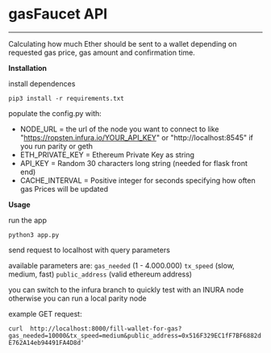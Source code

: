 # gasFaucet API

---
Calculating how much Ether should be sent to a wallet depending on requested gas price, gas amount and confirmation time.


__Installation__

install dependences

`pip3 install -r requirements.txt`

populate the config.py with:
 
- NODE_URL = the url of the node you want to connect to like "https://ropsten.infura.io/YOUR_API_KEY" or "http://localhost:8545" if you run parity or geth
- ETH_PRIVATE_KEY = Ethereum Private Key as string
- API_KEY = Random 30 characters long string (needed for flask front end)
- CACHE_INTERVAL = Positive integer for seconds specifying how often gas Prices will be updated
 
__Usage__

run the app

`python3 app.py`

send request to localhost with query parameters

available parameters are:
`gas_needed` (1 - 4.000.000)
`tx_speed` (slow, medium, fast)
`public_address` (valid ethereum address)


you can switch to the infura branch to quickly test with an INURA node 
otherwise you can run a local parity node 


example GET request:

`curl  http://localhost:8000/fill-wallet-for-gas?gas_needed=10000&tx_speed=medium&public_address=0x516F329EC1fF7BF6882dE762A14eb94491FA4D8d'`
